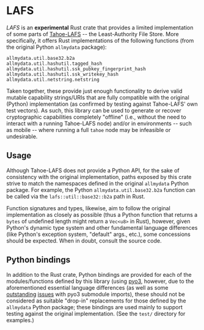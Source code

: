 # LAFS

_LAFS_ is an **experimental** Rust crate that provides a limited implementation of some parts of [Tahoe-LAFS](https://tahoe-lafs.org) -- the Least-Authority File Store. More specifically, it offers Rust implementations of the following functions (from the original Python `allmydata` package):

```
allmydata.util.base32.b2a
allmydata.util.hashutil.tagged_hash
allmydata.util.hashutil.ssk_pubkey_fingerprint_hash
allmydata.util.hashutil.ssk_writekey_hash
allmydata.util.netstring.netstring
```

Taken together, these provide just enough functionality to derive valid mutable capability strings/URIs that are fully compatible with the original (Python) implementation (as confirmed by testing against Tahoe-LAFS' own test vectors). As such, this library can be used to generate or recover cryptographic capabilities completely "offline" (i.e., without the need to interact with a running Tahoe-LAFS node) and/or in environments -- such as mobile -- where running a full `tahoe` node may be infeasible or undesirable.


## Usage

Although Tahoe-LAFS does not provide a Python API, for the sake of consistency with the original implementation, paths exposed by this crate strive to match the namespaces defined in the original `allmydata` Python package. For example, the Python `allmydata.util.base32.b2a` function can be called via the `lafs::util::base32::b2a` path in Rust.

Function signatures and types, likewise, aim to follow the original implementation as closely as possible (thus a Python function that returns a `bytes` of undefined length might return a `Vec<u8>` in Rust), however, given Python's dynamic type system and other fundamental language differences (like Python's exception system, "default" args., etc.), some concessions should be expected. When in doubt, consult the source code.


## Python bindings

In addition to the Rust crate, Python bindings are provided for each of the modules/functions defined by this library (using [pyo3](https://pyo3.rs/), however, due to the aforementioned essential language differences (as well as some [outstanding](https://github.com/PyO3/pyo3/issues/759) [issues](https://github.com/PyO3/pyo3/issues/1517) with pyo3 submodule imports), these should not be considered as suitable "drop-in" replacements for those defined by the `allmydata` Python package; these bindings are used mainly to support testing against the original implementation. (See the `test/` directory for examples.)
